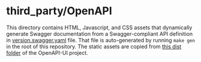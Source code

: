 # third_party/OpenAPI

This directory contains HTML, Javascript, and CSS assets that dynamically generate Swagger documentation from a Swagger-compliant API definition in [version.swagger.yaml](./api/version.swagger.yaml) file. That file is auto-generated by running `make gen` in the root of this repository. The static assets are copied from [this dist folder](https://github.com/swagger-api/swagger-ui/tree/master/dist) of the OpenAPI-UI project.
